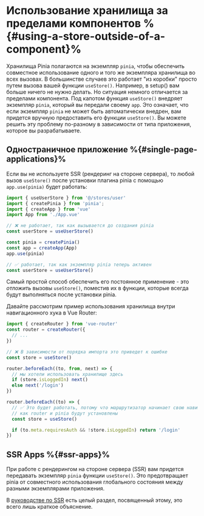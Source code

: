 # Использование хранилища за пределами компонентов %{#using-a-store-outside-of-a-component}%

Хранилища Pinia полагаются на экземпляр `pinia`, чтобы обеспечить совместное использование одного и того же экземпляра хранилища во всех вызовах. В большинстве случаев это работает "из коробки" просто путем вызова вашей функции `useStore()`. Например, в setup() вам больше ничего не нужно делать. Но ситуация немного отличается за пределами компонента.
Под капотом функция `useStore()` внедряет экземпляр `pinia`, который вы передали своему `app`. Это означает, что если экземпляр `pinia` не может быть автоматически внедрен, вам придется вручную предоставить его функции `useStore()`.
Вы можете решить эту проблему по-разному в зависимости от типа приложения, которое вы разрабатываете.

## Одностраничное приложение %{#single-page-applications}%

Если вы не используете SSR (рендеринг на стороне сервера), то любой вызов `useStore()` после установки плагина pinia с помощью `app.use(pinia)` будет работать:

```js
import { useUserStore } from '@/stores/user'
import { createPinia } from 'pinia';
import { createApp } from 'vue'
import App from './App.vue'

// ❌ не работает, так как вызывается до создания pinia
const userStore = useUserStore()

const pinia = createPinia()
const app = createApp(App)
app.use(pinia)

// ✅ работает, так как экземпляр pinia теперь активен
const userStore = useUserStore()
```

Самый простой способ обеспечить его постоянное применение - это _отложить_ вызовы `useStore()`, поместив их в функции, которые всегда будут выполняться после установки pinia.

Давайте рассмотрим пример использования хранилища внутри навигационного хука в Vue Router:

```js
import { createRouter } from 'vue-router'
const router = createRouter({
  // ...
})

// ❌ В зависимости от порядка импорта это приведет к ошибке
const store = useStore()

router.beforeEach((to, from, next) => {
  // мы хотели использовать хранилище здесь
  if (store.isLoggedIn) next()
  else next('/login')
})

router.beforeEach((to) => {
  // ✅ Это будет работать, потому что маршрутизатор начинает свою навигацию после того,
  // как router и pinia будут установлены
  const store = useStore()

  if (to.meta.requiresAuth && !store.isLoggedIn) return '/login'
})
```

## SSR Apps %{#ssr-apps}%

При работе с рендерингом на стороне сервера (SSR) вам придется передавать экземпляр `pinia` функции `useStore()`. Это предотвращает pinia от совместного использования глобального состояния между разными экземплярами приложения.

В [руководстве по SSR](/ssr/index.md) есть целый раздел, посвященный этому, это всего лишь краткое объяснение.

